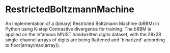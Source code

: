 # RestrictedBoltzmannMachine
An implementation of a (binary) Restricted Boltzmann Machine (bRBM) in Python using K-step Contrastive divergence for
training. The bRBM is applied on the infamous MNIST handwritten digits dataset, with the 28x28 single-channel arrays 
of digits are being flattened and 'binarized' according to floor(array/max(array)). 

